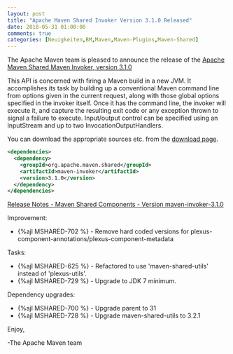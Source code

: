 ```yaml
---
layout: post
title: "Apache Maven Shared Invoker Version 3.1.0 Released"
date: 2018-05-31 01:00:00
comments: true
categories: [Neuigkeiten,BM,Maven,Maven-Plugins,Maven-Shared]
---
```

The Apache Maven team is pleased to announce the release of the 
[Apache Maven Shared Maven Invoker, version 3.1.0](https://maven.apache.org/shared/maven-invoker/)

This API is concerned with firing a Maven build in a new JVM. It accomplishes
its task by building up a conventional Maven command line from options given in
the current request, along with those global options specified in the invoker
itself. Once it has the command line, the invoker will execute it, and capture
the resulting exit code or any exception thrown to signal a failure to execute.
Input/output control can be specified using an InputStream and up to two
InvocationOutputHandlers.

You can download the appropriate sources etc. from the 
[download page](https://maven.apache.org/shared/maven-invoker/download.cgi).


``` xml
<dependencies>
  <dependency>
    <groupId>org.apache.maven.shared</groupId>
    <artifactId>maven-invoker</artifactId>
    <version>3.1.0</version>
  </dependency>
</dependencies>
```

<!-- more -->

[Release Notes - Maven Shared Components - Version maven-invoker-3.1.0](https://issues.apache.org/jira/secure/ReleaseNote.jspa?version=12339250&styleName=Text&projectId=12317922)

Improvement:

 * {%ajl MSHARED-702 %} - Remove hard coded versions for plexus-component-annotations/plexus-component-metadata

Tasks:

 * {%ajl MSHARED-625 %} - Refactored to use 'maven-shared-utils' instead of 'plexus-utils'.
 * {%ajl MSHARED-729 %} - Upgrade to JDK 7 minimum.

Dependency upgrades:

 * {%ajl MSHARED-700 %} - Upgrade parent to 31
 * {%ajl MSHARED-728 %} - Upgrade maven-shared-utils to 3.2.1

Enjoy,

-The Apache Maven team 
